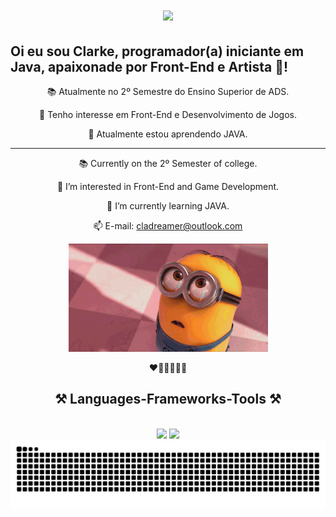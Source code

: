 <h1 align="center">
    <img src="https://readme-typing-svg.herokuapp.com/?font=Righteous&size=35&center=true&vCenter=true&width=500&height=70&duration=4000&lines=Hi+There!+👋;+I'm+Clarke+Brasil!;" />
</h1>

## Oi eu sou Clarke, programador(a) iniciante em Java, apaixonade por Front-End e Artista 🎨!

<div align="center">

📚 Atualmente no 2º Semestre do Ensino Superior de ADS.

👀 Tenho interesse em Front-End e Desenvolvimento de Jogos.

🌱 Atualmente estou aprendendo JAVA.

-----------------------------------------------
📚 Currently on the 2º Semester of college.

👀 I’m interested in Front-End and Game Development.

🌱 I’m currently learning JAVA.

📫 E-mail: cladreamer@outlook.com

 ![](https://github.com/Clarke2302/Clarke2302/blob/main/giphy.gif)

  ❤️🧡💛💚💙💜

 </div>

 <h2 align="center">⚒️ Languages-Frameworks-Tools ⚒️</h2>
<br/>
<div align="center">
    <img src="https://skillicons.dev/icons?i=html,css,vscode,github,figma,git" />
    <img src="https://skillicons.dev/icons?i=javascript,java,mysql" /><br>

  <img alt="snake eating my contributions" src="https://raw.githubusercontent.com/Clarke2302/Clarke2302/output/github-contribution-grid-snake-dark.svg" />
</div>



<!---
Clarke2302/Clarke2302 is a ✨ special ✨ repository because its `README.md` (this file) appears on your GitHub profile.
You can click the Preview link to take a look at your changes.
--->
